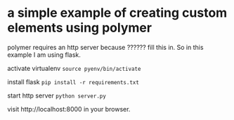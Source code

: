 # a simple example of creating custom elements using polymer 


polymer requires an http server because ?????? fill this in. So in this example I am using flask. 

activate virtualenv 
`source pyenv/bin/activate`

install flask 
`pip install -r requirements.txt`

start http server 
`python server.py`





visit http://localhost:8000 in your browser. 